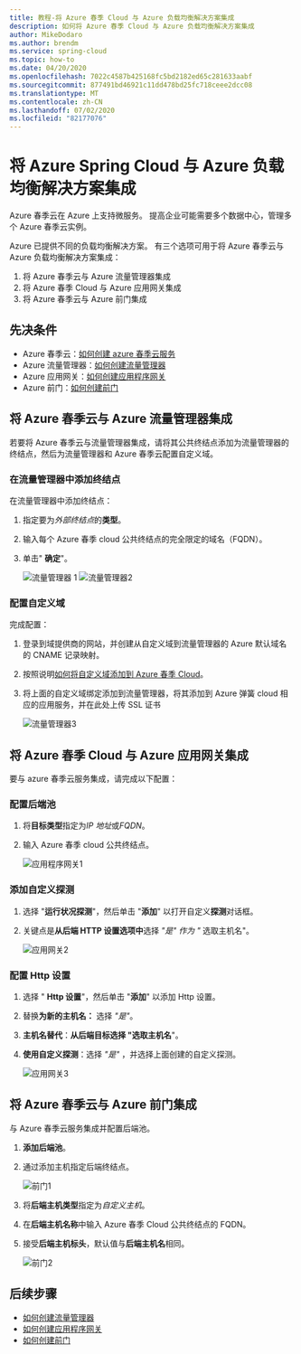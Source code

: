 ```yaml
---
title: 教程-将 Azure 春季 Cloud 与 Azure 负载均衡解决方案集成
description: 如何将 Azure 春季 Cloud 与 Azure 负载均衡解决方案集成
author: MikeDodaro
ms.author: brendm
ms.service: spring-cloud
ms.topic: how-to
ms.date: 04/20/2020
ms.openlocfilehash: 7022c4587b425168fc5bd2182ed65c281633aabf
ms.sourcegitcommit: 877491bd46921c11dd478bd25fc718ceee2dcc08
ms.translationtype: MT
ms.contentlocale: zh-CN
ms.lasthandoff: 07/02/2020
ms.locfileid: "82177076"
---
```

# <a name="integrate-azure-spring-cloud-with-azure-load-balance-solutions"></a>将 Azure Spring Cloud 与 Azure 负载均衡解决方案集成

Azure 春季云在 Azure 上支持微服务。  提高企业可能需要多个数据中心，管理多个 Azure 春季云实例。

Azure 已提供不同的负载均衡解决方案。 有三个选项可用于将 Azure 春季云与 Azure 负载均衡解决方案集成：

1.  将 Azure 春季云与 Azure 流量管理器集成
2.  将 Azure 春季 Cloud 与 Azure 应用网关集成
3.  将 Azure 春季云与 Azure 前门集成

## <a name="prerequisites"></a>先决条件

* Azure 春季云：[如何创建 azure 春季云服务](https://docs.microsoft.com/azure/spring-cloud/spring-cloud-quickstart-launch-app-portal)
* Azure 流量管理器：[如何创建流量管理器](https://docs.microsoft.com/azure/traffic-manager/quickstart-create-traffic-manager-profile/)
* Azure 应用网关：[如何创建应用程序网关](https://docs.microsoft.com/azure/application-gateway/quick-create-portal)
* Azure 前门：[如何创建前门](https://docs.microsoft.com/azure/frontdoor/quickstart-create-front-door)

## <a name="integrate-azure-spring-cloud-with-azure-traffic-manager"></a>将 Azure 春季云与 Azure 流量管理器集成

若要将 Azure 春季云与流量管理器集成，请将其公共终结点添加为流量管理器的终结点，然后为流量管理器和 Azure 春季云配置自定义域。

### <a name="add-endpoint-in-traffic-manager"></a>在流量管理器中添加终结点
在流量管理器中添加终结点：
1.  指定要为*外部终结点*的**类型**。
1.  输入每个 Azure 春季 cloud 公共终结点的完全限定的域名（FQDN）。
1. 单击" **确定**"。

    ![流量管理器 1 ](media/spring-cloud-load-balancers/traffic-manager-1.png) ![ 流量管理器2](media/spring-cloud-load-balancers/traffic-manager-2.png)

### <a name="configure-custom-domain"></a>配置自定义域
完成配置：
1.  登录到域提供商的网站，并创建从自定义域到流量管理器的 Azure 默认域名的 CNAME 记录映射。
1.  按照说明[如何将自定义域添加到 Azure 春季 Cloud](spring-cloud-tutorial-custom-domain.md)。
1. 将上面的自定义域绑定添加到流量管理器，将其添加到 Azure 弹簧 cloud 相应的应用服务，并在此处上传 SSL 证书

    ![流量管理器3](media/spring-cloud-load-balancers/traffic-manager-3.png)

## <a name="integrate-azure-spring-cloud-with-azure-app-gateway"></a>将 Azure 春季 Cloud 与 Azure 应用网关集成

要与 azure 春季云服务集成，请完成以下配置：

### <a name="configure-backend-pool"></a>配置后端池
1. 将**目标类型**指定为*IP 地址*或*FQDN*。
1. 输入 Azure 春季 cloud 公共终结点。

    ![应用程序网关1](media/spring-cloud-load-balancers/app-gateway-1.png)

### <a name="add-custom-probe"></a>添加自定义探测
1. 选择 "**运行状况探测**"，然后单击 "**添加**" 以打开自定义**探测**对话框。 
1. 关键点是**从后端 HTTP 设置选项中**选择 *"是" 作为 "* 选取主机名"。

    ![应用网关2](media/spring-cloud-load-balancers/app-gateway-2.png)

### <a name="configure-http-setting"></a>配置 Http 设置
1.  选择 " **Http 设置**"，然后单击 "**添加**" 以添加 Http 设置。
1.  替换**为新的主机名：** 选择 *"是"*。
1.  **主机名替代**：**从后端目标选择 "选取主机名**"。
1.  **使用自定义探测**：选择 *"是"* ，并选择上面创建的自定义探测。

    ![应用网关3](media/spring-cloud-load-balancers/app-gateway-3.png)

## <a name="integrate-azure-spring-cloud-with-azure-front-door"></a>将 Azure 春季云与 Azure 前门集成

与 Azure 春季云服务集成并配置后端池。 
1. **添加后端池**。
1. 通过添加主机指定后端终结点。

    ![前门1](media/spring-cloud-load-balancers/front-door-1.png)

1.  将**后端主机类型**指定为*自定义主机*。
1.  在**后端主机名称**中输入 Azure 春季 Cloud 公共终结点的 FQDN。
1.  接受**后端主机标头**，默认值与**后端主机名**相同。

    ![前门2](media/spring-cloud-load-balancers/front-door-2.png)

## <a name="next-steps"></a>后续步骤
* [如何创建流量管理器](https://docs.microsoft.com/azure/traffic-manager/quickstart-create-traffic-manager-profile/)
* [如何创建应用程序网关](https://docs.microsoft.com/azure/application-gateway/quick-create-portal)
* [如何创建前门](https://docs.microsoft.com/azure/frontdoor/quickstart-create-front-door)

